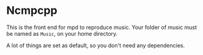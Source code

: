 # Ncmpcpp

This is the front end for mpd to reproduce music. Your folder of music must be
named as `Music`, on your home directory.

A lot of things are set as default, so you don't need any dependencies.
